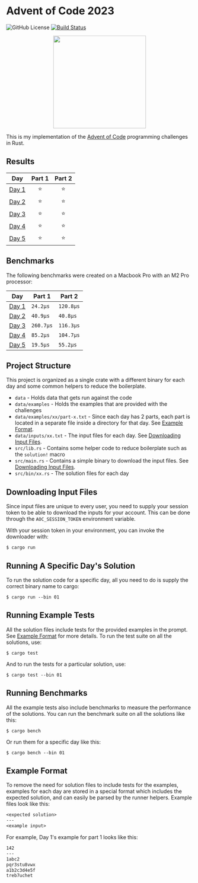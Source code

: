 # Advent of Code 2023

![GitHub License](https://img.shields.io/github/license/wowkster/advent-of-code-2023?color=blue)
[![Build Status](https://img.shields.io/endpoint.svg?url=https://actions-badge.atrox.dev/wowkster/advent-of-code-2023/badge?ref=main&style=flat)](https://actions-badge.atrox.dev/wowkster/advent-of-code-2023/goto?ref=main)

<p align="center">
    <img src="https://github.com/wowkster/advent-of-code-2023/assets/49880655/39af5b68-66b2-4ef2-9fb1-6678aead065a" width="250">
</p>

This is my implementation of the [Advent of Code](https://adventofcode.com/) programming challenges in Rust.

## Results

| Day                                          | Part 1 | Part 2 |
| -------------------------------------------- | :----: | :----: |
| [Day 1](https://adventofcode.com/2023/day/1) | :star: | :star: |
| [Day 2](https://adventofcode.com/2023/day/2) | :star: | :star: |
| [Day 3](https://adventofcode.com/2023/day/3) | :star: | :star: |
| [Day 4](https://adventofcode.com/2023/day/4) | :star: | :star: |
| [Day 5](https://adventofcode.com/2023/day/5) | :star: | :star: |

## Benchmarks

The following benchmarks were created on a Macbook Pro with an M2 Pro processor:

| Day                                                                              | Part 1    | Part 2    |
| -------------------------------------------------------------------------------- | --------- | --------- |
| [Day 1](https://github.com/wowkster/advent-of-code-2023/blob/main/src/bin/01.rs) | `24.2µs`  | `120.8µs` |
| [Day 2](https://github.com/wowkster/advent-of-code-2023/blob/main/src/bin/02.rs) | `40.9µs`  | `40.8µs`  |
| [Day 3](https://github.com/wowkster/advent-of-code-2023/blob/main/src/bin/03.rs) | `260.7µs` | `116.3µs` |
| [Day 4](https://github.com/wowkster/advent-of-code-2023/blob/main/src/bin/04.rs) | `85.2µs` | `104.7µs` |
| [Day 5](https://github.com/wowkster/advent-of-code-2023/blob/main/src/bin/05.rs) | `19.5µs` | `55.2µs` |

## Project Structure

This project is organized as a single crate with a different binary for each day and some common helpers to reduce the boilerplate.

- `data` - Holds data that gets run against the code
- `data/examples` - Holds the examples that are provided with the challenges
- `data/examples/xx/part-x.txt` - Since each day has 2 parts, each part is located in a separate file inside a directory for that day. See [Example Format](#example_format).
- `data/inputs/xx.txt` - The input files for each day. See [Downloading Input Files](#downloading_input_files).
- `src/lib.rs` - Contains some helper code to reduce boilerplate such as the `solution!` macro
- `src/main.rs` - Contains a simple binary to download the input files. See [Downloading Input Files](#downloading_input_files).
- `src/bin/xx.rs` - The solution files for each day

## Downloading Input Files

Since input files are unique to every user, you need to supply your session token to be able to download the inputs for your account. This can be done through the `AOC_SESSION_TOKEN` environment variable.

With your session token in your environment, you can invoke the downloader with:

```console
$ cargo run
```

## Running A Specific Day's Solution

To run the solution code for a specific day, all you need to do is supply the correct binary name to cargo:

```console
$ cargo run --bin 01
```

## Running Example Tests

All the solution files include tests for the provided examples in the prompt. See [Example Format](#example_format) for more details. To run the test suite on all the solutions, use:

```console
$ cargo test
```

And to run the tests for a particular solution, use:

```console
$ cargo test --bin 01
```

## Running Benchmarks

All the example tests also include benchmarks to measure the performance of the solutions. You can run the benchmark suite on all the solutions like this:

```console
$ cargo bench
```

Or run them for a specific day like this:

```console
$ cargo bench --bin 01
```

## Example Format

To remove the need for solution files to include tests for the examples, examples for each day are stored in a special format which includes the expected solution, and can easily be parsed by the runner helpers. Example files look like this:

```txt
<expected solution>
---
<example input>
```

For example, Day 1's example for part 1 looks like this:

```txt
142
---
1abc2
pqr3stu8vwx
a1b2c3d4e5f
treb7uchet
```
